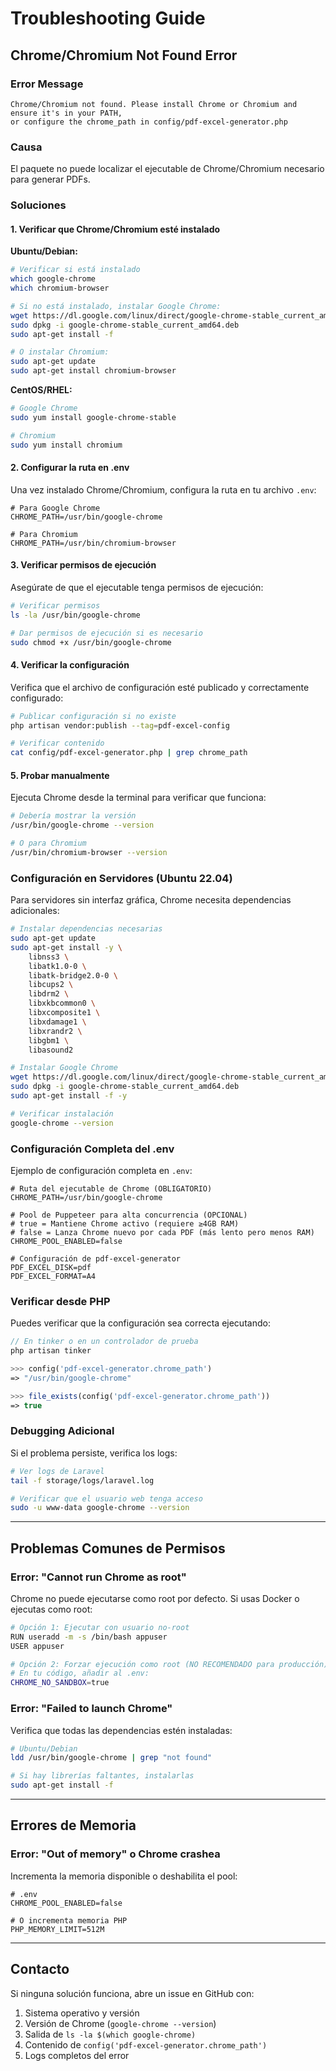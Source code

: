 # Troubleshooting Guide

## Chrome/Chromium Not Found Error

### Error Message
```
Chrome/Chromium not found. Please install Chrome or Chromium and ensure it's in your PATH,
or configure the chrome_path in config/pdf-excel-generator.php
```

### Causa
El paquete no puede localizar el ejecutable de Chrome/Chromium necesario para generar PDFs.

### Soluciones

#### 1. Verificar que Chrome/Chromium esté instalado

**Ubuntu/Debian:**
```bash
# Verificar si está instalado
which google-chrome
which chromium-browser

# Si no está instalado, instalar Google Chrome:
wget https://dl.google.com/linux/direct/google-chrome-stable_current_amd64.deb
sudo dpkg -i google-chrome-stable_current_amd64.deb
sudo apt-get install -f

# O instalar Chromium:
sudo apt-get update
sudo apt-get install chromium-browser
```

**CentOS/RHEL:**
```bash
# Google Chrome
sudo yum install google-chrome-stable

# Chromium
sudo yum install chromium
```

#### 2. Configurar la ruta en .env

Una vez instalado Chrome/Chromium, configura la ruta en tu archivo `.env`:

```env
# Para Google Chrome
CHROME_PATH=/usr/bin/google-chrome

# Para Chromium
CHROME_PATH=/usr/bin/chromium-browser
```

#### 3. Verificar permisos de ejecución

Asegúrate de que el ejecutable tenga permisos de ejecución:

```bash
# Verificar permisos
ls -la /usr/bin/google-chrome

# Dar permisos de ejecución si es necesario
sudo chmod +x /usr/bin/google-chrome
```

#### 4. Verificar la configuración

Verifica que el archivo de configuración esté publicado y correctamente configurado:

```bash
# Publicar configuración si no existe
php artisan vendor:publish --tag=pdf-excel-config

# Verificar contenido
cat config/pdf-excel-generator.php | grep chrome_path
```

#### 5. Probar manualmente

Ejecuta Chrome desde la terminal para verificar que funciona:

```bash
# Debería mostrar la versión
/usr/bin/google-chrome --version

# O para Chromium
/usr/bin/chromium-browser --version
```

### Configuración en Servidores (Ubuntu 22.04)

Para servidores sin interfaz gráfica, Chrome necesita dependencias adicionales:

```bash
# Instalar dependencias necesarias
sudo apt-get update
sudo apt-get install -y \
    libnss3 \
    libatk1.0-0 \
    libatk-bridge2.0-0 \
    libcups2 \
    libdrm2 \
    libxkbcommon0 \
    libxcomposite1 \
    libxdamage1 \
    libxrandr2 \
    libgbm1 \
    libasound2

# Instalar Google Chrome
wget https://dl.google.com/linux/direct/google-chrome-stable_current_amd64.deb
sudo dpkg -i google-chrome-stable_current_amd64.deb
sudo apt-get install -f -y

# Verificar instalación
google-chrome --version
```

### Configuración Completa del .env

Ejemplo de configuración completa en `.env`:

```env
# Ruta del ejecutable de Chrome (OBLIGATORIO)
CHROME_PATH=/usr/bin/google-chrome

# Pool de Puppeteer para alta concurrencia (OPCIONAL)
# true = Mantiene Chrome activo (requiere ≥4GB RAM)
# false = Lanza Chrome nuevo por cada PDF (más lento pero menos RAM)
CHROME_POOL_ENABLED=false

# Configuración de pdf-excel-generator
PDF_EXCEL_DISK=pdf
PDF_EXCEL_FORMAT=A4
```

### Verificar desde PHP

Puedes verificar que la configuración sea correcta ejecutando:

```php
// En tinker o en un controlador de prueba
php artisan tinker

>>> config('pdf-excel-generator.chrome_path')
=> "/usr/bin/google-chrome"

>>> file_exists(config('pdf-excel-generator.chrome_path'))
=> true
```

### Debugging Adicional

Si el problema persiste, verifica los logs:

```bash
# Ver logs de Laravel
tail -f storage/logs/laravel.log

# Verificar que el usuario web tenga acceso
sudo -u www-data google-chrome --version
```

---

## Problemas Comunes de Permisos

### Error: "Cannot run Chrome as root"

Chrome no puede ejecutarse como root por defecto. Si usas Docker o ejecutas como root:

```bash
# Opción 1: Ejecutar con usuario no-root
RUN useradd -m -s /bin/bash appuser
USER appuser

# Opción 2: Forzar ejecución como root (NO RECOMENDADO para producción)
# En tu código, añadir al .env:
CHROME_NO_SANDBOX=true
```

### Error: "Failed to launch Chrome"

Verifica que todas las dependencias estén instaladas:

```bash
# Ubuntu/Debian
ldd /usr/bin/google-chrome | grep "not found"

# Si hay librerías faltantes, instalarlas
sudo apt-get install -f
```

---

## Errores de Memoria

### Error: "Out of memory" o Chrome crashea

Incrementa la memoria disponible o deshabilita el pool:

```env
# .env
CHROME_POOL_ENABLED=false

# O incrementa memoria PHP
PHP_MEMORY_LIMIT=512M
```

---

## Contacto

Si ninguna solución funciona, abre un issue en GitHub con:
1. Sistema operativo y versión
2. Versión de Chrome (`google-chrome --version`)
3. Salida de `ls -la $(which google-chrome)`
4. Contenido de `config('pdf-excel-generator.chrome_path')`
5. Logs completos del error

